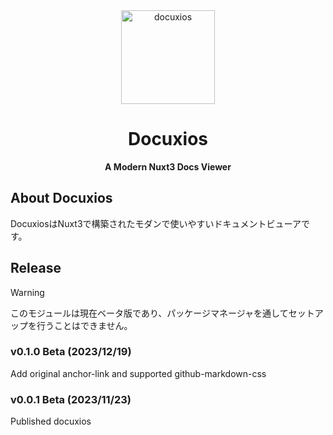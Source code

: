 <div align="center">
<img src="https://github.com/Crysta1221/docuxios/assets/70198466/ca1e4053-ccee-43e5-8be6-19200b1e7b67" alt="docuxios" width="150"/>
  
# Docuxios
**A Modern Nuxt3 Docs Viewer**
</div>

## About Docuxios
DocuxiosはNuxt3で構築されたモダンで使いやすいドキュメントビューアです。

## Release
> [!WARNING]
> このモジュールは現在ベータ版であり、パッケージマネージャを通してセットアップを行うことはできません。

### v0.1.0 Beta (2023/12/19)
Add original anchor-link and supported github-markdown-css
### v0.0.1 Beta (2023/11/23)
Published docuxios
